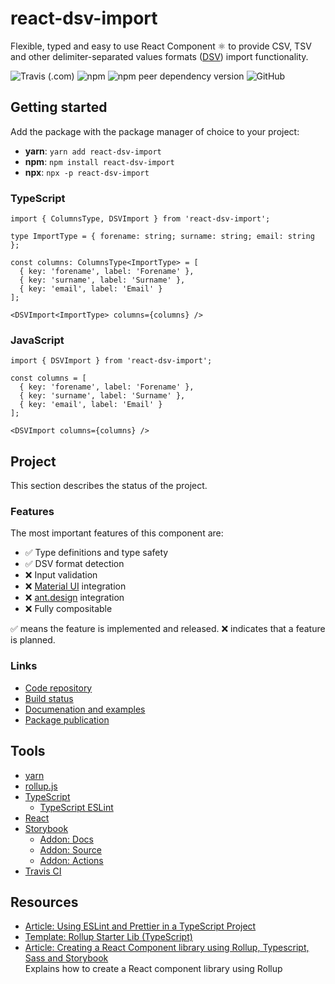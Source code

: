 # react-dsv-import
Flexible, typed and easy to use React Component ⚛ to provide CSV, TSV and other delimiter-separated values formats ([DSV](https://en.wikipedia.org/wiki/Delimiter-separated_values)) import functionality.

![Travis (.com)](https://img.shields.io/travis/com/openscript/react-dsv-import) ![npm](https://img.shields.io/npm/v/react-dsv-import) ![npm peer dependency version](https://img.shields.io/npm/dependency-version/react-dsv-import/peer/react) ![GitHub](https://img.shields.io/github/license/openscript/react-dsv-import)

## Getting started
Add the package with the package manager of choice to your project:

 - **yarn**: `yarn add react-dsv-import`
 - **npm**: `npm install react-dsv-import`
 - **npx**: `npx -p react-dsv-import`

### TypeScript
```
import { ColumnsType, DSVImport } from 'react-dsv-import';

type ImportType = { forename: string; surname: string; email: string };

const columns: ColumnsType<ImportType> = [
  { key: 'forename', label: 'Forename' },
  { key: 'surname', label: 'Surname' },
  { key: 'email', label: 'Email' }
];

<DSVImport<ImportType> columns={columns} />
```

### JavaScript
```
import { DSVImport } from 'react-dsv-import';

const columns = [
  { key: 'forename', label: 'Forename' },
  { key: 'surname', label: 'Surname' },
  { key: 'email', label: 'Email' }
];

<DSVImport columns={columns} />
```

## Project
This section describes the status of the project.

### Features
The most important features of this component are:

 - ✅ Type definitions and type safety
 - ✅ DSV format detection
 - ❌ Input validation
 - ❌ [Material UI](https://material-ui.com/) integration
 - ❌ [ant.design](https://ant.design/) integration
 - ❌ Fully compositable

✅ means the feature is implemented and released. ❌ indicates that a feature is planned.

### Links
 - [Code repository](https://github.com/openscript/react-dsv-import)
 - [Build status](https://travis-ci.com/github/openscript/react-dsv-import)
 - [Documenation and examples](https://openscript.github.io/react-dsv-import)
 - [Package publication](https://www.npmjs.com/package/react-dsv-import)

## Tools
 - [yarn](https://yarnpkg.com/)
 - [rollup.js](https://rollupjs.org/)
 - [TypeScript](https://www.typescriptlang.org/)
   - [TypeScript ESLint](https://typescript-eslint.io/)
 - [React](https://reactjs.org/)
 - [Storybook](https://storybook.js.org/)
   - [Addon: Docs](https://github.com/storybookjs/storybook/tree/master/addons/docs)
   - [Addon: Source](https://github.com/storybookjs/storybook/tree/master/addons/storysource)
   - [Addon: Actions](https://github.com/storybookjs/storybook/tree/master/addons/actions)
  - [Travis CI](https://travis-ci.com)

## Resources
 - [Article: Using ESLint and Prettier in a TypeScript Project](https://www.robertcooper.me/using-eslint-and-prettier-in-a-typescript-project)
 - [Template: Rollup Starter Lib (TypeScript)](https://github.com/rollup/rollup-starter-lib/tree/typescript)
 - [Article: Creating a React Component library using Rollup, Typescript, Sass and Storybook](https://blog.harveydelaney.com/creating-your-own-react-component-library/) <br> Explains how to create a React component library using Rollup
